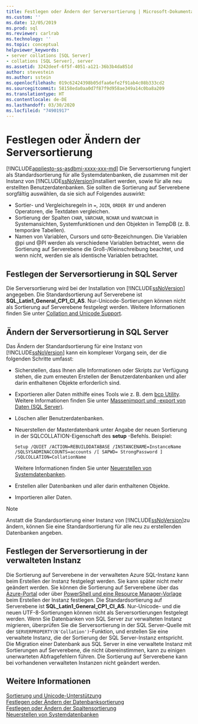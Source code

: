 ```yaml
---
title: Festlegen oder Ändern der Serversortierung | Microsoft-Dokumentation
ms.custom: ''
ms.date: 12/05/2019
ms.prod: sql
ms.reviewer: carlrab
ms.technology: ''
ms.topic: conceptual
helpviewer_keywords:
- server collations [SQL Server]
- collations [SQL Server], server
ms.assetid: 3242deef-6f5f-4051-a121-36b3b4da851d
author: stevestein
ms.author: sstein
ms.openlocfilehash: 019c62424398b05dfaa6efe2f91ab4c08b333cd2
ms.sourcegitcommit: 58158eda0aa0d7f87f9d958ae349a14c0ba8a209
ms.translationtype: HT
ms.contentlocale: de-DE
ms.lasthandoff: 03/30/2020
ms.locfileid: "74901917"
---
```

# <a name="set-or-change-the-server-collation"></a>Festlegen oder Ändern der Serversortierung

[!INCLUDE[appliesto-ss-asdbmi-xxxx-xxx-md](../../includes/appliesto-ss-asdbmi-xxxx-xxx-md.md)]
  Die Serversortierung fungiert als Standardsortierung für alle Systemdatenbanken, die zusammen mit der Instanz von [!INCLUDE[ssNoVersion](../../includes/ssnoversion-md.md)]installiert werden, sowie für alle neu erstellten Benutzerdatenbanken. Sie sollten die Sortierung auf Serverebene sorgfältig auswählen, da sie sich auf Folgendes auswirkt:
 - Sortier- und Vergleichsregeln in `=`, `JOIN`, `ORDER BY` und anderen Operatoren, die Textdaten vergleichen.
 - Sortierung der Spalten `CHAR`, `VARCHAR`, `NCHAR` und `NVARCHAR` in Systemansichten, Systemfunktionen und den Objekten in TempDB (z. B. temporäre Tabellen).
 - Namen von Variablen, Cursors und `GOTO`-Bezeichnungen. Die Variablen @pi und @PI werden als verschiedene Variablen betrachtet, wenn die Sortierung auf Serverebene die Groß-/Kleinschreibung beachtet, und wenn nicht, werden sie als identische Variablen betrachtet.
  
## <a name="setting-the-server-collation-in-sql-server"></a>Festlegen der Serversortierung in SQL Server

  Die Serversortierung wird bei der Installation von [!INCLUDE[ssNoVersion](../../includes/ssnoversion-md.md)] angegeben. Die Standardsortierung auf Serverebene ist **SQL_Latin1_General_CP1_CI_AS**. Nur-Unicode-Sortierungen können nicht als Sortierung auf Serverebene festgelegt werden. Weitere Informationen finden Sie unter [Collation and Unicode Support](collation-and-unicode-support.md).
  
## <a name="changing-the-server-collation-in-sql-server"></a>Ändern der Serversortierung in SQL Server

 Das Ändern der Standardsortierung für eine Instanz von [!INCLUDE[ssNoVersion](../../includes/ssnoversion-md.md)] kann ein komplexer Vorgang sein, der die folgenden Schritte umfasst:  
  
- Sicherstellen, dass Ihnen alle Informationen oder Skripts zur Verfügung stehen, die zum erneuten Erstellen der Benutzerdatenbanken und aller darin enthaltenen Objekte erforderlich sind.  
  
- Exportieren aller Daten mithilfe eines Tools wie z. B. dem [bcp Utility](../../tools/bcp-utility.md). Weitere Informationen finden Sie unter [Massenimport und -export von Daten &#40;SQL Server&#41;](../../relational-databases/import-export/bulk-import-and-export-of-data-sql-server.md).  
  
- Löschen aller Benutzerdatenbanken.  
  
- Neuerstellen der Masterdatenbank unter Angabe der neuen Sortierung in der SQLCOLLATION-Eigenschaft des **setup** -Befehls. Beispiel:  
  
    ```  
    Setup /QUIET /ACTION=REBUILDDATABASE /INSTANCENAME=InstanceName
    /SQLSYSADMINACCOUNTS=accounts /[ SAPWD= StrongPassword ]
    /SQLCOLLATION=CollationName  
    ```  
  
     Weitere Informationen finden Sie unter [Neuerstellen von Systemdatenbanken](../../relational-databases/databases/rebuild-system-databases.md).  
  
- Erstellen aller Datenbanken und aller darin enthaltenen Objekte.  
  
- Importieren aller Daten.  
  
> [!NOTE]  
> Anstatt die Standardsortierung einer Instanz von [!INCLUDE[ssNoVersion](../../includes/ssnoversion-md.md)]zu ändern, können Sie eine Standardsortierung für alle neu zu erstellenden Datenbanken angeben.  
  
## <a name="setting-the-server-collation-in-managed-instance"></a>Festlegen der Serversortierung in der verwalteten Instanz
Die Sortierung auf Serverebene in der verwalteten Azure SQL-Instanz kann beim Erstellen der Instanz festgelegt werden. Sie kann später nicht mehr geändert werden. Sie können die Sortierung auf Serverebene über das [Azure-Portal](https://docs.microsoft.com/azure/sql-database/sql-database-managed-instance-get-started#create-a-managed-instance) oder über [PowerShell und eine Resource Manager-Vorlage](https://docs.microsoft.com/azure/sql-database/scripts/sql-managed-instance-create-powershell-azure-resource-manager-template) beim Erstellen der Instanz festlegen. Die Standardsortierung auf Serverebene ist **SQL_Latin1_General_CP1_CI_AS**. Nur-Unicode- und die neuen UTF-8-Sortierungen können nicht als Serversortierungen festgelegt werden.
Wenn Sie Datenbanken von SQL Server zur verwalteten Instanz migrieren, überprüfen Sie die Serversortierung in der SQL Server-Quelle mit der `SERVERPROPERTY(N'Collation')`-Funktion, und erstellen Sie eine verwaltete Instanz, die der Sortierung der SQL Server-Instanz entspricht. Die Migration einer Datenbank aus SQL Server in eine verwaltete Instanz mit Sortierungen auf Serverebene, die nicht übereinstimmen, kann zu einigen unerwarteten Abfragefehlern führen. Die Sortierung auf Serverebene kann bei vorhandenen verwalteten Instanzen nicht geändert werden.

## <a name="see-also"></a>Weitere Informationen

 [Sortierung und Unicode-Unterstützung](../../relational-databases/collations/collation-and-unicode-support.md)   
 [Festlegen oder Ändern der Datenbanksortierung](../../relational-databases/collations/set-or-change-the-database-collation.md)   
 [Festlegen oder Ändern der Spaltensortierung](../../relational-databases/collations/set-or-change-the-column-collation.md)   
 [Neuerstellen von Systemdatenbanken](../../relational-databases/databases/rebuild-system-databases.md)  
 
